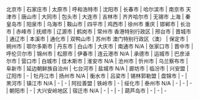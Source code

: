 北京市	|	石家庄市	|	太原市	|	呼和浩特市	|	沈阳市	|	长春市	|	哈尔滨市	|	南京市
天津市	|	唐山市	|	大同市	|	包头市	|	大连市	|	吉林市	|	齐齐哈尔市	|	无锡市
上海	|	秦皇岛市	|	阳泉市	|	乌海市	|	鞍山市	|	四平市	|	鸡西市	|	徐州市
重庆	|	邯郸市	|	长治市	|	赤峰市	|	抚顺市	|	辽源市	|	鹤岗市	|	常州市
香港特别行政区	|	邢台市	|	晋城市	|	通辽市	|	本溪市	|	通化市	|	双鸭山市	|	苏州市
澳门特别行政区（澳）	|	保定市	|	朔州市	|	鄂尔多斯市	|	丹东市	|	白山市	|	大庆市	|	南通市
N/A	|	张家口市	|	晋中市	|	呼伦贝尔市	|	锦州市	|	松原市	|	伊春市	|	连云港市
N/A	|	承德市	|	运城市	|	巴彦淖尔市	|	营口市	|	白城市	|	佳木斯市	|	淮安市
N/A	|	沧州市	|	忻州市	|	乌兰察布市	|	阜新市	|	延边朝鲜族自治州	|	七台河市	|	盐城市
N/A	|	廊坊市	|	临汾市	|	兴安盟	|	辽阳市	|	-	|	牡丹江市	|	扬州市
N/A	|	衡水市	|	吕梁市	|	锡林郭勒盟	|	盘锦市	|	-	|	黑河市	|	镇江市
N/A	|	-	|	-	|	阿拉善盟	|	铁岭市	|	-	|	绥化市	|	泰州市
N/A	|	-	|	-	|	-	|	朝阳市	|	-	|	大兴安岭地区	|	宿迁市
N/A	|	-	|	-	|	-	|	葫芦岛市	|	-	|	-	|	-
